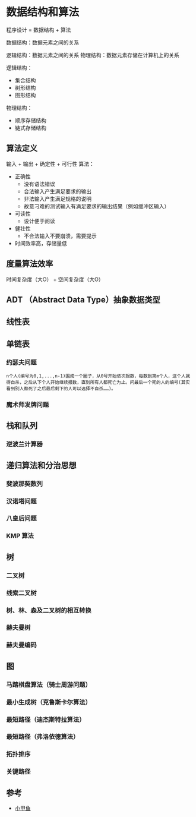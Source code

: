 # 数据结构和算法

程序设计 = 数据结构 + 算法

数据结构：数据元素之间的关系

逻辑结构：数据元素之间的关系
物理结构：数据元素存储在计算机上的关系

逻辑结构：
- 集合结构
- 树形结构
- 图形结构

物理结构：
- 顺序存储结构
- 链式存储结构

## 算法定义

输入 + 输出 + 确定性 + 可行性
算法：
- 正确性
	- 没有语法错误
	- 合法输入产生满足要求的输出
	- 非法输入产生满足规格的说明
	- 故意刁难的测试输入有满足要求的输出结果（例如缓冲区输入）
- 可读性
	- 设计便于阅读
- 健壮性
	- 不合法输入不要崩溃，需要提示
- 时间效率高，存储量低

## 度量算法效率

时间复杂度（大O） + 空间复杂度（大O）

## ADT （Abstract Data Type）抽象数据类型

## 线性表

## 单链表

### 约瑟夫问题

```
n个人(编号为0,1,...,n-1)围成一个圈子，从0号开始依次报数，每数到第m个人，这个人就得自杀，之后从下个人开始继续报数，直到所有人都死亡为止。问最后一个死的人的编号(其实看到别人都死了之后最后剩下的人可以选择不自杀……)。
```

### 魔术师发牌问题

## 栈和队列

### 逆波兰计算器

## 递归算法和分治思想

### 斐波那契数列

### 汉诺塔问题

### 八皇后问题

### KMP 算法

## 树

### 二叉树

### 线索二叉树

### 树、林、森及二叉树的相互转换

### 赫夫曼树

### 赫夫曼编码

## 图

### 马踏棋盘算法（骑士周游问题）

### 最小生成树（克鲁斯卡尔算法）

### 最短路径（迪杰斯特拉算法）

### 最短路径（弗洛依德算法）

### 拓扑排序

### 关键路径

## 参考

- [小甲鱼](https://www.youtube.com/watch?v=hHIaKyExQsA&list=PLuRm_QtoJ4J-Ld1BPZ7F2VLfNgfgjpj17)
